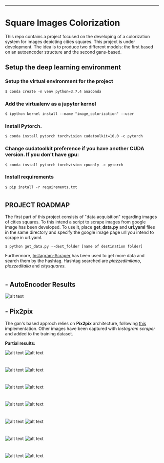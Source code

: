 ---

# Square Images Colorization

This repo contains a project focused on the developing of a colorization system for images depicting cities squares. This project is under development. The idea is to produce two different models: the first based on an autoencoder structure and the second gans-based. 

## Setup the deep learning environment

### Setup the virtual environment for the project

`$ conda create -n venv python=3.7.4 anaconda`

### Add the virtualenv as a jupyter kernel

`$ ipython kernel install --name "image_colorization" --user`

### Install Pytorch.

`$ conda install pytorch torchvision cudatoolkit=10.0 -c pytorch`

### Change cudatoolkit preference if you have another CUDA version. If you don't have gpu:

`$ conda install pytorch torchvision cpuonly -c pytorch`

### Install requirements

`$ pip install -r requirements.txt`

#
 
## PROJECT ROADMAP

The first part of this project consists of "data acquisition" regarding images of cities squares. To this intend a script to scrape images from google image has been developed. To use it, place **get_data.py** and **url.yaml** files in the same directory and specify the google image page url you intend to scrape in url.yaml.

`$ python get_data.py --dest_folder [name of destination folder]`

Furthermore, [Instagram-Scraper](https://github.com/rarcega/instagram-scraper) has been used to get more data and search them by the hashtag. Hashtag searched are _piazzedimilano_, _piazzeditalia_ and _citysquares_.

#

## - AutoEncoder Results

![alt text](https://github.com/done1892/Square-Images-Colorization/blob/master/autoencoders/results_ae299x299_trainedmore2.png)

## - Pix2pix

The gan's based approch relies on **Pix2pix** architecture, following [this](https://github.com/junyanz/pytorch-CycleGAN-and-pix2pix) implementation. Other images have been captured with _Instagram scraper_ and added to the training dataset. 

**Partial results:**

![alt text](https://github.com/done1892/Square-Images-Colorization/blob/master/pix2pix/epoch037_real_A.png)
![alt text](https://github.com/done1892/Square-Images-Colorization/blob/master/pix2pix/epoch037_fake_B.png)

#

![alt text](https://github.com/done1892/Square-Images-Colorization/blob/master/pix2pix/epoch059_real_A.png)
![alt text](https://github.com/done1892/Square-Images-Colorization/blob/master/pix2pix/epoch059_fake_B.png)

#

![alt text](https://github.com/done1892/Square-Images-Colorization/blob/master/pix2pix/epoch060_real_A.png)
![alt text](https://github.com/done1892/Square-Images-Colorization/blob/master/pix2pix/epoch060_fake_B.png)

#

![alt text](https://github.com/done1892/Square-Images-Colorization/blob/master/pix2pix/epoch061_real_A.png)
![alt text](https://github.com/done1892/Square-Images-Colorization/blob/master/pix2pix/epoch061_fake_B.png)

#

![alt text](https://github.com/done1892/Square-Images-Colorization/blob/master/pix2pix/epoch062_real_A.png)
![alt text](https://github.com/done1892/Square-Images-Colorization/blob/master/pix2pix/epoch062_fake_B.png)

#

![alt text](https://github.com/done1892/Square-Images-Colorization/blob/master/pix2pix/epoch065_real_A.png)
![alt text](https://github.com/done1892/Square-Images-Colorization/blob/master/pix2pix/epoch065_fake_B.png)

#

![alt text](https://github.com/done1892/Square-Images-Colorization/blob/master/pix2pix/epoch066_real_A.png)
![alt text](https://github.com/done1892/Square-Images-Colorization/blob/master/pix2pix/epoch066_fake_B.png)
